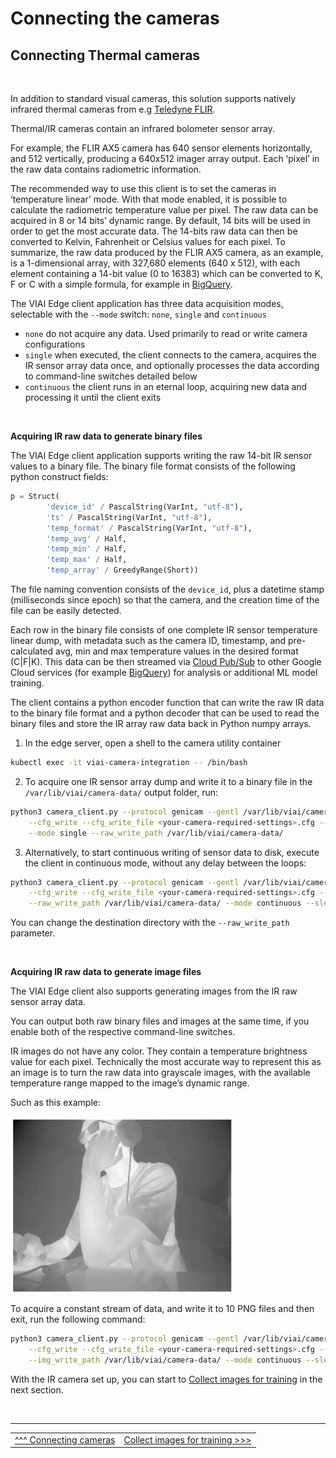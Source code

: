# Connecting the cameras

## Connecting Thermal cameras

<br>

In addition to standard visual cameras, this solution supports natively infrared thermal cameras from e.g [Teledyne FLIR](https://www.flir.com/).

Thermal/IR cameras contain an infrared bolometer sensor array.

For example, the FLIR AX5 camera has 640 sensor elements horizontally, and 512 vertically, producing a 640x512 imager array output. Each ‘pixel’ in the raw data contains radiometric information.

The recommended way to use this client is to set the cameras in ‘temperature linear’ mode. With that mode enabled, it is possible to calculate the radiometric temperature value per pixel. The raw data can be acquired in 8 or 14 bits’ dynamic range. By default, 14 bits will be used in order to get the most accurate data. The 14-bits raw data can then be converted to Kelvin, Fahrenheit or Celsius values for each pixel. To summarize, the raw data produced by the FLIR AX5 camera, as an example, is a 1-dimensional array, with 327,680 elements (640 x 512), with each element containing a 14-bit value (0 to 16383) which can be converted to K, F or C with a simple formula, for example in [BigQuery](https://cloud.google.com/bigquery).

The VIAI Edge client application has three data acquisition modes, selectable with the `--mode` switch: `none`, `single` and `continuous`
* `none` do not acquire any data. Used primarily to read or write camera configurations
* `single` when executed, the client connects to the camera, acquires the IR sensor array data once, and optionally processes the data according to command-line switches detailed below
* `continuous` the client runs in an eternal loop, acquiring new data and processing it until the client exits

<br>

__Acquiring IR raw data to generate binary files__

The VIAI Edge client application supports writing the raw 14-bit IR sensor values to a binary file. The binary file format consists of the following python construct fields:

```python
p = Struct(
        'device_id' / PascalString(VarInt, "utf-8"),
        'ts' / PascalString(VarInt, "utf-8"),
        'temp_format' / PascalString(VarInt, "utf-8"),
        'temp_avg' / Half,
        'temp_min' / Half,
        'temp_max' / Half,
        'temp_array' / GreedyRange(Short))
```

The file naming convention consists of the `device_id`, plus a datetime stamp (milliseconds since epoch) so that the camera, and the creation time of the file can be easily detected.

Each row in the binary file consists of one complete IR sensor temperature linear dump, with metadata such as the camera ID, timestamp, and pre-calculated avg, min and max temperature values in the desired format (C|F|K). This data can be then streamed via [Cloud Pub/Sub](https://cloud.google.com/pubsub) to other Google Cloud services (for example [BigQuery](https://cloud.google.com/bigquery)) for analysis or additional ML model training.

The client contains a python encoder function that can write the raw IR data to the binary file format and a python decoder that can be used to read the binary files and store the IR array raw data back in Python numpy arrays.

1. In the edge server, open a shell to the camera utility container

```bash
kubectl exec -it viai-camera-integration -- /bin/bash
```

2. To acquire one IR sensor array dump and write it to a binary file in the `/var/lib/viai/camera-data/` output folder, run:

```bash
python3 camera_client.py --protocol genicam --gentl /var/lib/viai/camera-config/<your-camera-gentl-file> \
    --cfg_write --cfg_write_file <your-camera-required-settings>.cfg --device_id <camera-id> --raw_write \
    --mode single --raw_write_path /var/lib/viai/camera-data/
```

3. Alternatively, to start continuous writing of sensor data to disk, execute the client in continuous mode, without any delay between the loops:

```bash
python3 camera_client.py --protocol genicam --gentl /var/lib/viai/camera-config/<your-camera-gentl-file> \
    --cfg_write --cfg_write_file <your-camera-required-settings>.cfg --device_id <camera-id> --raw_write \
    --raw_write_path /var/lib/viai/camera-data/ --mode continuous --sleep 0
```

You can change the destination directory with the `--raw_write_path` parameter.

<br>

__Acquiring IR raw data to generate image files__

The VIAI Edge client also supports generating images from the IR raw sensor array data.

You can output both raw binary files and images at the same time, if you enable both of the respective command-line switches.

IR images do not have any color. They contain a temperature brightness value for each pixel. Technically the most accurate way to represent this as an image is to turn the raw data into grayscale images, with the available temperature range mapped to the image’s dynamic range.

Such as this example:

![IR image example](./images/irimageexample.png)

To acquire a constant stream of data, and write it to 10 PNG files and then exit, run the following command:

```bash
python3 camera_client.py --protocol genicam --gentl /var/lib/viai/camera-config/<your-camera-gentl-file> \
    --cfg_write --cfg_write_file <your-camera-required-settings>.cfg --device_id <camera-id> --img_write \
    --img_write_path /var/lib/viai/camera-data/ --mode continuous --sleep 0 --count 10
```

With the IR camera set up, you can start to [Collect images for training](./collectimages.md) in the next section.

</br>

___

<table width="100%">
<tr><td><a href="./connectingcameras.md">^^^ Connecting cameras</td><td><a href="./collectimages.md">Collect images for training >>></td></tr>
</table>




